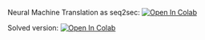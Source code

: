 Neural Machine Translation as seq2sec:
[![Open In Colab](https://colab.research.google.com/assets/colab-badge.svg)](https://colab.research.google.com/github/natural-language-processing/blob/22f_msai/week03_neural_machine_translation/practice_seq2seq_for_nmt.ipynb)

Solved version:
[![Open In Colab](https://colab.research.google.com/assets/colab-badge.svg)](https://colab.research.google.com/github/natural-language-processing/blob/22f_msai/week03_neural_machine_translation/practice_seq2seq_for_nmt_solved.ipynb)
